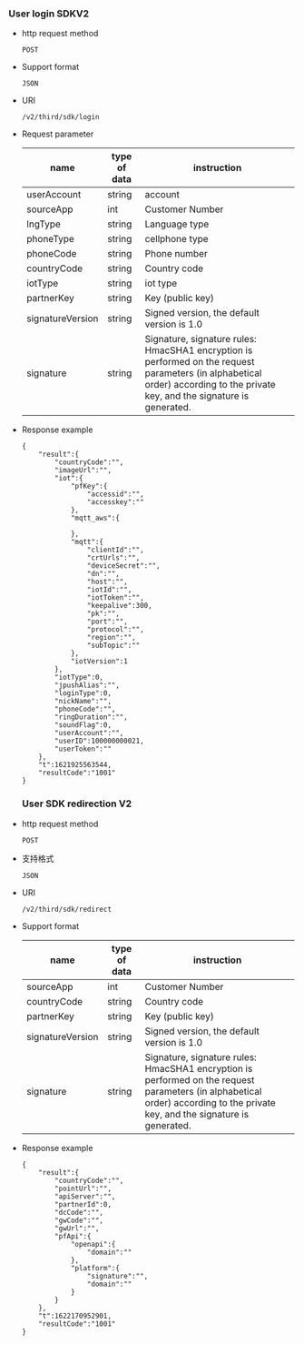 ### User login SDKV2

- http request method
    ```
    POST
    ```
    
- Support format
    ```
    JSON
    ```
    
- URI
    ```
    /v2/third/sdk/login
    ```
    
- Request parameter

   | name | type of data | instruction |
   | ------ | ------ | ------ |
   | userAccount | string | account |
   | sourceApp | int | Customer Number |
   | lngType | string | Language type |
   | phoneType | string | cellphone type |
   | phoneCode | string | Phone number |
   | countryCode | string | Country code |
   | iotType | string | iot type |
   | partnerKey | string | Key (public key) |
   | signatureVersion | string | Signed version, the default version is 1.0|
   | signature | string | Signature, signature rules: HmacSHA1 encryption is performed on the request parameters (in alphabetical order) according to the private key, and the signature is generated.|
   
- Response example
    ```
    {
        "result":{
            "countryCode":"",
            "imageUrl":"",
            "iot":{
                "pfKey":{
                    "accessid":"",
                    "accesskey":""
                },
                "mqtt_aws":{
    
                },
                "mqtt":{
                    "clientId":"",
                    "crtUrls":"",
                    "deviceSecret":"",
                    "dn":"",
                    "host":"",
                    "iotId":"",
                    "iotToken":"",
                    "keepalive":300,
                    "pk":"",
                    "port":"",
                    "protocol":"",
                    "region":"",
                    "subTopic":""
                },
                "iotVersion":1
            },
            "iotType":0,
            "jpushAlias":"",
            "loginType":0,
            "nickName":"",
            "phoneCode":"",
            "ringDuration":"",
            "soundFlag":0,
            "userAccount":"",
            "userID":100000000021,
            "userToken":""
        },
        "t":1621925563544,
        "resultCode":"1001"
    }
    ```
    

    ### User SDK redirection V2
    
 - http request method
     ```
     POST
     ```
     
 - 支持格式
     ```
     JSON
     ```
     
 - URI
     ```
     /v2/third/sdk/redirect
     ```
     
 - Support format

    | name | type of data | instruction |
    | ------ | ------ | ------ |
    | sourceApp | int | Customer Number |
    | countryCode | string | Country code |
    | partnerKey | string | Key (public key) |
    | signatureVersion | string | Signed version, the default version is 1.0|
    | signature | string | Signature, signature rules: HmacSHA1 encryption is performed on the request parameters (in alphabetical order) according to the private key, and the signature is generated.|
    
 - Response example
     ```
     {
         "result":{
             "countryCode":"",
             "pointUrl":"",
             "apiServer":"",
             "partnerId":0,
             "dcCode":"",
             "gwCode":"",
             "gwUrl":"",
             "pfApi":{
                 "openapi":{
                     "domain":""
                 },
                 "platform":{
                     "signature":"",
                     "domain":""
                 }
             }
         },
         "t":1622170952901,
         "resultCode":"1001"
     }
     ```